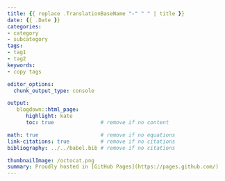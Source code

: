 ```yaml
---
title: {{ replace .TranslationBaseName "-" " " | title }}
date: {{ .Date }}
categories:
- category
- subcategory
tags:
- tag1
- tag2
keywords:
- copy tags

editor_options: 
  chunk_output_type: console

output:
   blogdown::html_page:
      highlight: kate
      toc: true               # remove if no content

math: true                    # remove if no equations
link-citations: true          # remove if no citations
bibliography: ../../babel.bib # remove if no citations

thumbnailImage: /octocat.png
summary: Proudly hosted in [GitHub Pages](https://pages.github.com/)
---
```

